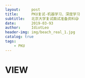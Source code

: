 ```yaml
---
layout:     post
title:      PKU复试-机器学习、深度学习
subtitle:   北京大学复试面试准备资料😅
date:       2019-03-93
author:     IdiotLeo
header-img: img/beach_real_1.jpg
catalog: true
tags:
    - PKU
---
```


# VIEW
